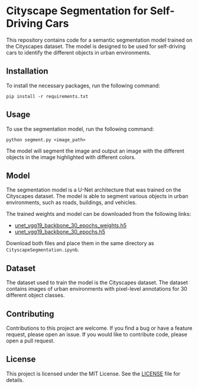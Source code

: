 # Cityscape Segmentation for Self-Driving Cars

This repository contains code for a semantic segmentation model trained on the Cityscapes dataset. The model is designed to be used for self-driving cars to identify the different objects in urban environments.

## Installation

To install the necessary packages, run the following command:

```
pip install -r requirements.txt
```

## Usage

To use the segmentation model, run the following command:

```
python segment.py <image_path>
```

The model will segment the image and output an image with the different objects in the image highlighted with different colors.

## Model

The segmentation model is a U-Net architecture that was trained on the Cityscapes dataset. The model is able to segment various objects in urban environments, such as roads, buildings, and vehicles.

The trained weights and model can be downloaded from the following links:

- [unet_vgg19_backbone_30_epochs_weights.h5](https://www.dropbox.com/s/ckbb9vt44qok7u7/unet_vgg19_backbone_30_epochs_weights.h5?dl=0)
- [unet_vgg19_backbone_30_epochs.h5](https://www.dropbox.com/s/7nmmo3z65ci2jqg/unet_vgg19_backbone_30_epochs.h5?dl=0)

Download both files and place them in the same directory as `CityscapeSegmentation.ipynb`.

## Dataset

The dataset used to train the model is the Cityscapes dataset. The dataset contains images of urban environments with pixel-level annotations for 30 different object classes.

## Contributing

Contributions to this project are welcome. If you find a bug or have a feature request, please open an issue. If you would like to contribute code, please open a pull request.

## License

This project is licensed under the MIT License. See the [LICENSE](LICENSE) file for details.
